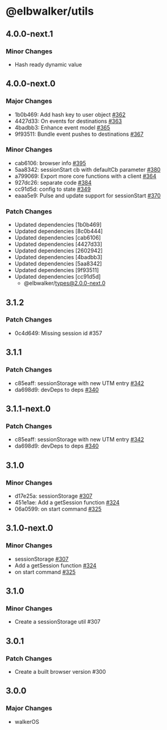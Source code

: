 # @elbwalker/utils

## 4.0.0-next.1

### Minor Changes

- Hash ready dynamic value

## 4.0.0-next.0

### Major Changes

- 1b0b469: Add hash key to user object
  [#362](https://github.com/elbwalker/walkerOS/issues/362)
- 4427d33: On events for destinations
  [#363](https://github.com/elbwalker/walkerOS/issues/363)
- 4badbb3: Enhance event model
  [#365](https://github.com/elbwalker/walkerOS/issues/365)
- 9f93511: Bundle event pushes to destinations
  [#367](https://github.com/elbwalker/walkerOS/issues/367)

### Minor Changes

- cab6106: browser info [#395](https://github.com/elbwalker/walkerOS/issues/395)
- 5aa8342: sessionStart cb with defaultCb parameter
  [#380](https://github.com/elbwalker/walkerOS/issues/380)
- a799069: Export more core functions with a client
  [#364](https://github.com/elbwalker/walkerOS/issues/364)
- 927dc26: separate code
  [#384](https://github.com/elbwalker/walkerOS/issues/384)
- cc91d5d: config to state
  [#349](https://github.com/elbwalker/walkerOS/issues/349)
- eaaa5e9: Pulse and update support for sessionStart
  [#370](https://github.com/elbwalker/walkerOS/issues/370)

### Patch Changes

- Updated dependencies [1b0b469]
- Updated dependencies [8c0b444]
- Updated dependencies [cab6106]
- Updated dependencies [4427d33]
- Updated dependencies [2602942]
- Updated dependencies [4badbb3]
- Updated dependencies [5aa8342]
- Updated dependencies [9f93511]
- Updated dependencies [cc91d5d]
  - @elbwalker/types@2.0.0-next.0

## 3.1.2

### Patch Changes

- 0c4d649: Missing session id #357

## 3.1.1

### Patch Changes

- c85eaff: sessionStorage with new UTM entry
  [#342](https://github.com/elbwalker/walkerOS/issues/342)
- da698d9: devDeps to deps
  [#340](https://github.com/elbwalker/walkerOS/issues/340)

## 3.1.1-next.0

### Patch Changes

- c85eaff: sessionStorage with new UTM entry
  [#342](https://github.com/elbwalker/walkerOS/issues/342)
- da698d9: devDeps to deps
  [#340](https://github.com/elbwalker/walkerOS/issues/340)

## 3.1.0

### Minor Changes

- d17e25a: sessionStorage
  [#307](https://github.com/elbwalker/walkerOS/issues/307)
- 451e1ae: Add a getSession function
  [#324](https://github.com/elbwalker/walkerOS/issues/324)
- 06a0599: on start command
  [#325](https://github.com/elbwalker/walkerOS/issues/325)

## 3.1.0-next.0

### Minor Changes

- sessionStorage [#307](https://github.com/elbwalker/walkerOS/issues/307)
- Add a getSession function
  [#324](https://github.com/elbwalker/walkerOS/issues/324)
- on start command [#325](https://github.com/elbwalker/walkerOS/issues/325)

## 3.1.0

### Minor Changes

- Create a sessionStorage util #307

## 3.0.1

### Patch Changes

- Create a built browser version #300

## 3.0.0

### Major Changes

- walkerOS
